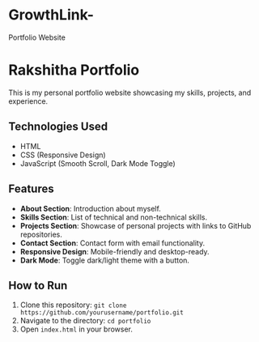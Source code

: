 # GrowthLink-
Portfolio Website
# Rakshitha Portfolio

This is my personal portfolio website showcasing my skills, projects, and experience.

## Technologies Used
- HTML
- CSS (Responsive Design)
- JavaScript (Smooth Scroll, Dark Mode Toggle)

## Features
- **About Section**: Introduction about myself.
- **Skills Section**: List of technical and non-technical skills.
- **Projects Section**: Showcase of personal projects with links to GitHub repositories.
- **Contact Section**: Contact form with email functionality.
- **Responsive Design**: Mobile-friendly and desktop-ready.
- **Dark Mode**: Toggle dark/light theme with a button.

## How to Run
1. Clone this repository: `git clone https://github.com/yourusername/portfolio.git`
2. Navigate to the directory: `cd portfolio`
3. Open `index.html` in your browser.


